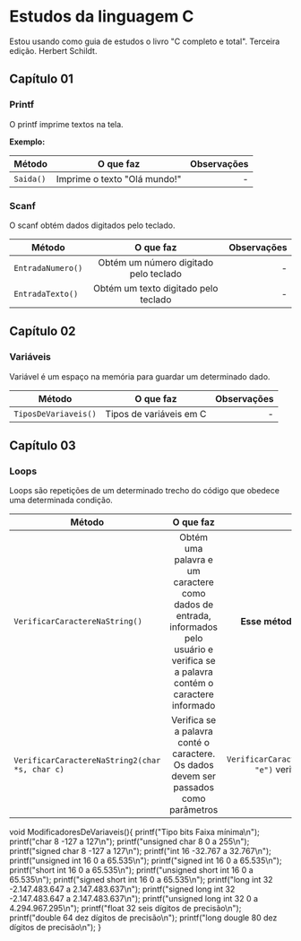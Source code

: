# Estudos da linguagem C

Estou usando como guia de estudos o livro "C completo e total". Terceira edição. Herbert Schildt.

## **Capítulo 01**
### Printf

O printf imprime textos na tela.

**Exemplo:**

| Método  | O que faz | Observações |
| ------------- |:-------------:| -----:|
| ```Saida()```| Imprime o texto "Olá mundo!" | - | 

### Scanf

O scanf obtém dados digitados pelo teclado.

| Método  | O que faz | Observações |
| ------------- |:-------------:| -----:|
| ```EntradaNumero()```| Obtém um número digitado pelo teclado | - |
| ```EntradaTexto()```| Obtém um texto digitado pelo teclado | - |

## **Capítulo 02**
### Variáveis
Variável é um espaço na memória para guardar um determinado dado.

| Método  | O que faz | Observações |
| ------------- |:-------------:| -----:|
| ```TiposDeVariaveis()```| Tipos de variáveis em C | - |

## **Capítulo 03**
### Loops
Loops são repetições de um determinado trecho do código que obedece uma determinada condição.

| Método  | O que faz | Observações |
| ------------- |:-------------:| -----:|
| ```VerificarCaractereNaString()```| Obtém uma palavra e um caractere como dados de entrada, informados pelo usuário e verifica se a palavra contém o caractere informado | **Esse método não está funcionado.** |
| ```VerificarCaractereNaString2(char *s, char c)```| Verifica se a palavra conté o caractere. Os dados devem ser passados como parâmetros | *Exemplo* ```VerificarCaractereNaString2("teste", "e")``` verifica se a palavra "teste" contém a letra "e" |


void ModificadoresDeVariaveis(){
    printf("Tipo                bits    Faixa mínima\n");
    printf("char                8       -127 a 127\n");
    printf("unsigned char       8       0 a 255\n");
    printf("signed char         8       -127 a 127\n");
    printf("int                 16      -32.767 a 32.767\n");
    printf("unsigned int        16      0 a 65.535\n");
    printf("signed int          16      0 a 65.535\n");
    printf("short int           16      0 a 65.535\n");
    printf("unsigned short int  16      0 a 65.535\n");
    printf("signed short int    16      0 a 65.535\n");
    printf("long int            32      -2.147.483.647 a 2.147.483.637\n");
    printf("signed long int     32      -2.147.483.647 a 2.147.483.637\n");
    printf("unsigned long int   32      0 a 4.294.967.295\n");
    printf("float               32      seis dígitos de precisão\n");
    printf("double              64      dez dígitos de precisão\n");
    printf("long dougle         80      dez dígitos de precisão\n");
}
